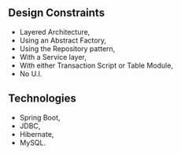 ## Design Constraints
 * Layered Architecture,
 * Using an Abstract Factory,
 * Using the Repository pattern,
 * With a Service layer, 
 * With either Transaction Script or Table Module,
 * No U.I.

## Technologies
 * Spring Boot,
 * JDBC,
 * Hibernate,
 * MySQL.